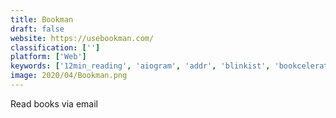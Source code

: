 ```yaml
---
title: Bookman
draft: false 
website: https://usebookman.com/
classification: ['']
platform: ['Web']
keywords: ['12min_reading', 'aiogram', 'addr', 'blinkist', 'bookcelerator_summary', 'buch', 'eplee', 'explaintome', 'folioreaderkit', 'hardbound', 'instaread', 'kindle_robot', 'learn_python_the_hard_way', 'mode_python_notebooks', 'postepic', 'readsmart', 'sendmybookbot', 'skimcast', 'slack_highlights', 'trackly', 'wits.io']
image: 2020/04/Bookman.png
---
```

Read books via email